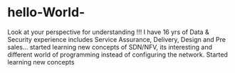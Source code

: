 # hello-World-
Look at your perspective for understanding !!! 
I have 16 yrs of Data & Security experience includes Service Assurance, Delivery, Design and Pre sales... started learning new concepts of SDN/NFV, its interesting and different world of programming instead of configuring the network. 
Started learning new concepts
